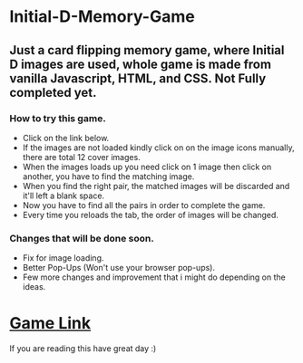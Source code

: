# Initial-D-Memory-Game
## Just a card flipping memory game, where Initial D images are used, whole game is made from vanilla Javascript, HTML, and CSS. Not Fully completed yet.

### How to try this game.
- Click on the link below.
- If the images are not loaded kindly click on on the image icons manually, there are total 12 cover images.
- When the images loads up you need click on 1 image then click on another, you have to find the matching image.
- When you find the right pair, the matched images will be discarded and it'll left a blank space.
- Now you have to find all the pairs in order to complete the game.
- Every time you reloads the tab, the order of images will be changed.


### Changes that will be done soon.
- Fix for image loading.
- Better Pop-Ups (Won't use your browser pop-ups).
- Few more changes and improvement that i might do depending on the ideas.

# [Game Link](https://overrevvv.github.io/Initial-D-Memory-Game/)

If you are reading this have great day :)
